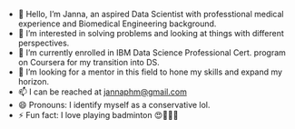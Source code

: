 - 👋 Hello, I’m Janna, an aspired Data Scientist with professtional medical experience and Biomedical Engineering background.
- 👀 I’m interested in solving problems and looking at things with different perspectives. 
- 🌱 I’m currently enrolled in IBM Data Science Professional Cert. program on Coursera for my transition into DS. 
- 💞️ I’m looking for a mentor in this field to hone my skills and expand my horizon. 
- 📫 I can be reached at jannaphm@gmail.com
- 😄 Pronouns: I identify myself as a conservative lol. 
- ⚡ Fun fact: I love playing badminton 😍🏸🏸🏸 

<!---
jntph/jntph is a ✨ special ✨ repository because its `README.md` (this file) appears on your GitHub profile.
You can click the Preview link to take a look at your changes.
--->

